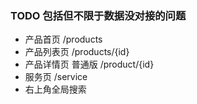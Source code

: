 ### TODO 包括但不限于数据没对接的问题

* 产品首页 /products
* 产品列表页 /products/{id}
* 产品详情页 普通版 /product/{id}
* 服务页 /service
* 右上角全局搜索
